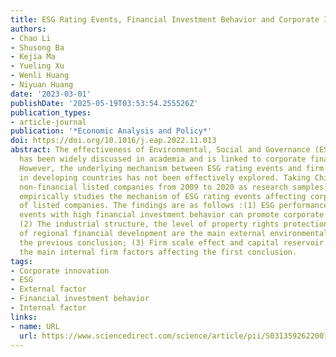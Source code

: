 ```yaml
---
title: ESG Rating Events, Financial Investment Behavior and Corporate Innovation
authors:
- Chao Li
- Shusong Ba
- Kejia Ma
- Yueling Xu
- Wenli Huang
- Niyuan Huang
date: '2023-03-01'
publishDate: '2025-05-19T03:53:54.255526Z'
publication_types:
- article-journal
publication: '*Economic Analysis and Policy*'
doi: https://doi.org/10.1016/j.eap.2022.11.013
abstract: The effectiveness of Environmental, Social and Governance (ESG) ratings
  has been widely discussed in academia and is linked to corporate financial performance.
  However, the underlying mechanism between ESG rating events and firm innovation
  in developing countries has not been effectively explored. Taking Chinese A-share
  non-financial listed companies from 2009 to 2020 as research samples, this paper
  empirically studies the mechanism of ESG rating events affecting corporate innovation
  of listed companies. The findings are as follows :(1) ESG performance and ESG rating
  events with high financial investment behavior can promote corporate innovation;
  (2) The industrial structure, the level of property rights protection and the level
  of regional financial development are the main external environmental factors affecting
  the previous conclusion; (3) Firm scale effect and capital reservoir effect are
  the main internal firm factors affecting the first conclusion.
tags:
- Corporate innovation
- ESG
- External factor
- Financial investment behavior
- Internal factor
links:
- name: URL
  url: https://www.sciencedirect.com/science/article/pii/S0313592622001977
---
```

